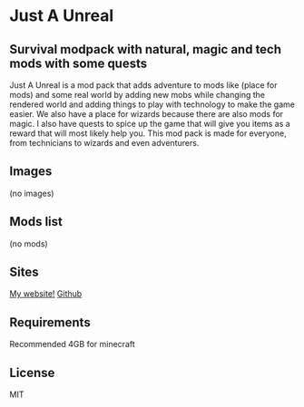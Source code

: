 # Just A Unreal
## Survival modpack with natural, magic and tech mods with some quests

Just A Unreal is a mod pack that adds adventure to mods like (place for mods) and some real world by adding new mobs while changing the rendered world and adding things to play with technology to make the game easier. We also have a place for wizards because there are also mods for magic. I also have quests to spice up the game that will give you items as a reward that will most likely help you. This mod pack is made for everyone, from technicians to wizards and even adventurers. 

## Images

(no images)
## Mods list

(no mods)
## Sites

[My website!](https://justfox.cf/)
[Github](https://github.com/JustFoxx/)
## Requirements

Recommended 4GB for minecraft
## License 

MIT
